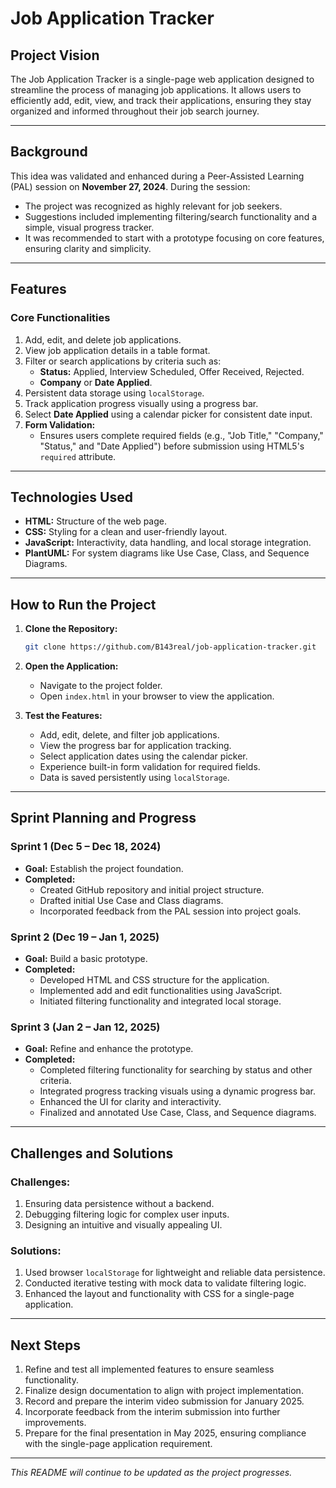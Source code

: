 # Job Application Tracker

## Project Vision
The Job Application Tracker is a single-page web application designed to streamline the process of managing job applications. It allows users to efficiently add, edit, view, and track their applications, ensuring they stay organized and informed throughout their job search journey.

---

## Background
This idea was validated and enhanced during a Peer-Assisted Learning (PAL) session on **November 27, 2024**. During the session:
- The project was recognized as highly relevant for job seekers.
- Suggestions included implementing filtering/search functionality and a simple, visual progress tracker.
- It was recommended to start with a prototype focusing on core features, ensuring clarity and simplicity.

---

## Features
### **Core Functionalities**
1. Add, edit, and delete job applications.
2. View job application details in a table format.
3. Filter or search applications by criteria such as:
   - **Status:** Applied, Interview Scheduled, Offer Received, Rejected.
   - **Company** or **Date Applied**.
4. Persistent data storage using `localStorage`.
5. Track application progress visually using a progress bar.
6. Select **Date Applied** using a calendar picker for consistent date input.
7. **Form Validation:**
   - Ensures users complete required fields (e.g., "Job Title," "Company," "Status," and "Date Applied") before submission using HTML5's `required` attribute.

---

## Technologies Used
- **HTML:** Structure of the web page.
- **CSS:** Styling for a clean and user-friendly layout.
- **JavaScript:** Interactivity, data handling, and local storage integration.
- **PlantUML:** For system diagrams like Use Case, Class, and Sequence Diagrams.

---

## How to Run the Project
1. **Clone the Repository:**
   ```bash
   git clone https://github.com/B143real/job-application-tracker.git
   ```
2. **Open the Application:**
   - Navigate to the project folder.
   - Open `index.html` in your browser to view the application.

3. **Test the Features:**
   - Add, edit, delete, and filter job applications.
   - View the progress bar for application tracking.
   - Select application dates using the calendar picker.
   - Experience built-in form validation for required fields.
   - Data is saved persistently using `localStorage`.

---

## Sprint Planning and Progress
### **Sprint 1 (Dec 5 – Dec 18, 2024)**
- **Goal:** Establish the project foundation.
- **Completed:**
  - Created GitHub repository and initial project structure.
  - Drafted initial Use Case and Class diagrams.
  - Incorporated feedback from the PAL session into project goals.

### **Sprint 2 (Dec 19 – Jan 1, 2025)**
- **Goal:** Build a basic prototype.
- **Completed:**
  - Developed HTML and CSS structure for the application.
  - Implemented add and edit functionalities using JavaScript.
  - Initiated filtering functionality and integrated local storage.

### **Sprint 3 (Jan 2 – Jan 12, 2025)**
- **Goal:** Refine and enhance the prototype.
- **Completed:**
  - Completed filtering functionality for searching by status and other criteria.
  - Integrated progress tracking visuals using a dynamic progress bar.
  - Enhanced the UI for clarity and interactivity.
  - Finalized and annotated Use Case, Class, and Sequence diagrams.

---

## Challenges and Solutions
### **Challenges:**
1. Ensuring data persistence without a backend.
2. Debugging filtering logic for complex user inputs.
3. Designing an intuitive and visually appealing UI.

### **Solutions:**
1. Used browser `localStorage` for lightweight and reliable data persistence.
2. Conducted iterative testing with mock data to validate filtering logic.
3. Enhanced the layout and functionality with CSS for a single-page application.

---

## Next Steps
1. Refine and test all implemented features to ensure seamless functionality.
2. Finalize design documentation to align with project implementation.
3. Record and prepare the interim video submission for January 2025.
4. Incorporate feedback from the interim submission into further improvements.
5. Prepare for the final presentation in May 2025, ensuring compliance with the single-page application requirement.

---

*This README will continue to be updated as the project progresses.*




